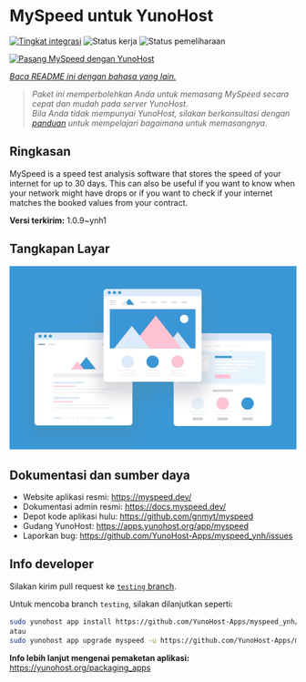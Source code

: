 <!--
N.B.: README ini dibuat secara otomatis oleh <https://github.com/YunoHost/apps/tree/master/tools/readme_generator>
Ini TIDAK boleh diedit dengan tangan.
-->

# MySpeed untuk YunoHost

[![Tingkat integrasi](https://dash.yunohost.org/integration/myspeed.svg)](https://ci-apps.yunohost.org/ci/apps/myspeed/) ![Status kerja](https://ci-apps.yunohost.org/ci/badges/myspeed.status.svg) ![Status pemeliharaan](https://ci-apps.yunohost.org/ci/badges/myspeed.maintain.svg)

[![Pasang MySpeed dengan YunoHost](https://install-app.yunohost.org/install-with-yunohost.svg)](https://install-app.yunohost.org/?app=myspeed)

*[Baca README ini dengan bahasa yang lain.](./ALL_README.md)*

> *Paket ini memperbolehkan Anda untuk memasang MySpeed secara cepat dan mudah pada server YunoHost.*  
> *Bila Anda tidak mempunyai YunoHost, silakan berkonsultasi dengan [panduan](https://yunohost.org/install) untuk mempelajari bagaimana untuk memasangnya.*

## Ringkasan

MySpeed is a speed test analysis software that stores the speed of your internet for up to 30 days. This can also be useful if you want to know when your network might have drops or if you want to check if your internet matches the booked values from your contract.



**Versi terkirim:** 1.0.9~ynh1

## Tangkapan Layar

![Tangkapan Layar pada MySpeed](./doc/screenshots/example.jpg)

## Dokumentasi dan sumber daya

- Website aplikasi resmi: <https://myspeed.dev/>
- Dokumentasi admin resmi: <https://docs.myspeed.dev/>
- Depot kode aplikasi hulu: <https://github.com/gnmyt/myspeed>
- Gudang YunoHost: <https://apps.yunohost.org/app/myspeed>
- Laporkan bug: <https://github.com/YunoHost-Apps/myspeed_ynh/issues>

## Info developer

Silakan kirim pull request ke [`testing` branch](https://github.com/YunoHost-Apps/myspeed_ynh/tree/testing).

Untuk mencoba branch `testing`, silakan dilanjutkan seperti:

```bash
sudo yunohost app install https://github.com/YunoHost-Apps/myspeed_ynh/tree/testing --debug
atau
sudo yunohost app upgrade myspeed -u https://github.com/YunoHost-Apps/myspeed_ynh/tree/testing --debug
```

**Info lebih lanjut mengenai pemaketan aplikasi:** <https://yunohost.org/packaging_apps>
